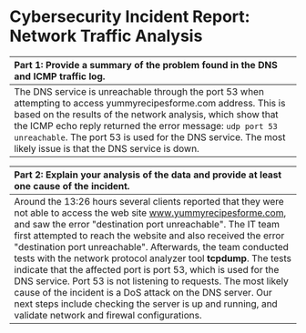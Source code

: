 # Cybersecurity Incident Report: Network Traffic Analysis

| Part 1: Provide a summary of the problem found in the DNS and ICMP traffic log.               |
| :- |
| The DNS service is unreachable through the port 53 when attempting to access yummyrecipesforme.com address. This is based on the results of the network analysis, which show that the ICMP echo reply returned the error message: `udp port 53 unreachable`. The port 53 is used for the DNS service. The most likely issue is that the DNS service is down. |

| Part 2: Explain your analysis of the data and provide at least one cause of the incident.     |
| :- |
| Around the 13:26 hours several clients reported that they were not able to access the web site www.yummyrecipesforme.com, and saw the error "destination port unreachable". The IT team first attempted to reach the website and also received the error "destination port unreachable". Afterwards, the team conducted tests with the network protocol analyzer tool **tcpdump**. The tests indicate that the affected port is port 53, which is used for the DNS service. Port 53 is not listening to requests. The most likely cause of the incident is a DoS attack on the DNS server. Our next steps include checking the server is up and running, and validate network and firewal configurations. |